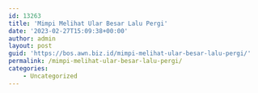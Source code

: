 ```yaml
---
id: 13263
title: 'Mimpi Melihat Ular Besar Lalu Pergi'
date: '2023-02-27T15:09:38+00:00'
author: admin
layout: post
guid: 'https://bos.awn.biz.id/mimpi-melihat-ular-besar-lalu-pergi/'
permalink: /mimpi-melihat-ular-besar-lalu-pergi/
categories:
    - Uncategorized
---
```



